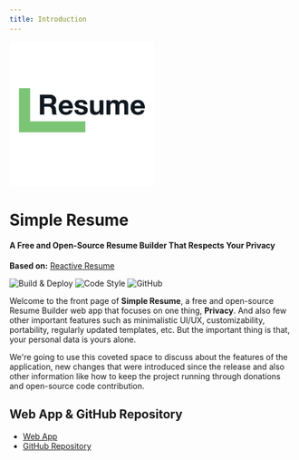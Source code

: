 ```yaml
---
title: Introduction
---
```


<img src="./images/logo.png" width="256px">

# Simple Resume

#### A Free and Open-Source Resume Builder That Respects Your Privacy

__Based on:__ [Reactive Resume](https://rxresu.me/)

![Build & Deploy](https://github.com/SHENG-X/simple-resume/workflows/Build%20&%20Deploy/badge.svg)
![Code Style](https://badgen.net/badge/code%20style/airbnb/ff5a5f?icon=airbnb)
![GitHub](https://img.shields.io/github/license/SHENG-X/simple-resume)

Welcome to the front page of **Simple Resume**, a free and open-source Resume Builder web app that focuses on one thing, **Privacy**. And also few other important features such as minimalistic UI/UX, customizability, portability, regularly updated templates, etc. But the important thing is that, your personal data is yours alone.

We're going to use this coveted space to discuss about the features of the application, new changes that were introduced since the release and also other information like how to keep the project running through donations and open-source code contribution.

## Web App & GitHub Repository

- [Web App ](https://simpleresume.ca/)
- [GitHub Repository ](https://github.com/SHENG-X/simple-resume)
